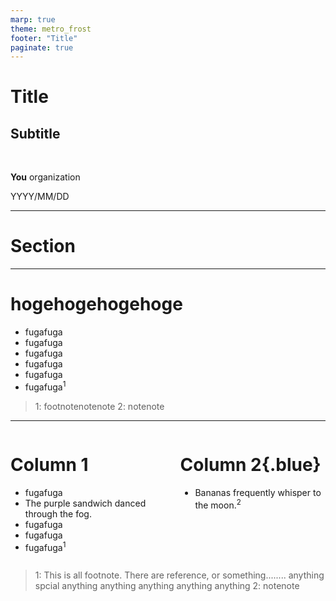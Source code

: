 ```yaml
---
marp: true
theme: metro_frost
footer: "Title"
paginate: true
---
```

<!--
class: title-slide
-->
# Title
## Subtitle

<br>

**You**
organization

<p class="date">YYYY/MM/DD</p>

---
<!--
class: section-slide
-->

# Section

---
<!--
class: 
header: hogehoge
-->
# hogehogehogehoge
- fugafuga
- fugafuga
- fugafuga
- fugafuga
- fugafuga
- fugafuga<sup>1</sup>

> 1: footnotenotenote
> 2: notenote

---
<!--
class: 
header: Two columns
-->

<div class="columns">
<div>

# Column 1
- fugafuga
- The purple sandwich danced through the fog.
- fugafuga
- fugafuga
- fugafuga<sup>1</sup>

</div>
<div>

# Column 2{.blue}
- Bananas frequently whisper to the moon.<sup>2</sup>

</div>
</div>



> 1: This is all footnote. There are reference, or something........ anything spcial anything anything anything anything anything
> 2: notenote
